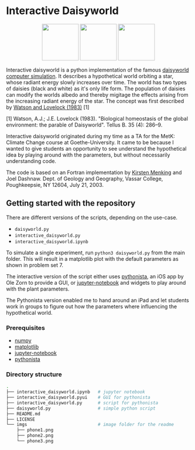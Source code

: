# Interactive Daisyworld

<p align="center">
  <img src="https://github.com/mrernst/daisyworld/blob/main/imgs/phone1.PNG" width="100">
  <img src="https://github.com/mrernst/daisyworld/blob/main/imgs/phone2.PNG" width="100">
  <img src="https://github.com/mrernst/daisyworld/blob/main/imgs/phone3.PNG" width="100">
  

Interactive daisyworld is a python implementation of the famous [daisyworld computer simulation](https://en.wikipedia.org/wiki/Daisyworld). It describes a hypothetical world orbiting a star, whose radiant energy slowly increases over time. The world has two types of daisies (black and white) as it's only life form. The population of daisies can modify the worlds albedo and thereby migitage the effects arising from the increasing radiant energy of the star. The concept was first described by [Watson and Lovelock (1983)](https://doi.org/10.1111%2Fj.1600-0889.1983.tb00031.x) [1]

[1] Watson, A.J.; J.E. Lovelock (1983). "Biological homeostasis of the global environment: the parable of Daisyworld". Tellus B. 35 (4): 286–9.

Interactive daisyworld originated during my time as a TA for the MetK: Climate Change course at Goethe-University. It came to be because I wanted to give students an opportunity to see understand the hypothetical idea by playing around with the parameters, but without necessarily understanding code.

The code is based on an Fortran implementation by [Kirsten Menking](https://serc.carleton.edu/quantskills/activities/daisyworld_lab.html) and Joel Dashnaw.
Dept. of Geology and  Geography, Vassar College, Poughkeepsie, NY  12604, July 21, 2003.

## Getting started with the repository

There are different versions of the scripts, depending on the use-case. 

*  `daisyworld.py`
*  `interactive_daisyworld.py`
*  `interactive_daisyworld.ipynb`



To simulate a single experiment, run `python3 daisyworld.py` from the main folder. This will result in a matplotlib plot with the default parameters as shown in problem set 7.

The interactive version of the script either uses [pythonista](https://omz-software.com/pythonista/), an iOS app by Ole Zorn to provide a GUI, or [jupyter-notebook](https://jupyter.org) and widgets to play around with the plant parameters.

The Pythonista version enabled me to hand around an iPad and let students work in groups to figure out how the parameters where influencing the hypothetical world.


### Prerequisites

* [numpy](http://www.numpy.org/)
* [matplotlib](https://matplotlib.org/)
* [jupyter-notebook](https://jupyter.org)
* [pythonista](https://omz-software.com/pythonista/)


### Directory structure

```bash
.
├── interactive_daisyworld.ipynb   # jupyter notebook
├── interactive_daisyworld.pyui    # GUI for pythonista
├── interactive_daisyworld.py      # script for pythonista
├── daisyworld.py                  # simple python script
├── README.md
├── LICENSE
└── imgs                           # image folder for the readme
    ├── phone1.png
    ├── phone2.png
    └── phone3.png
```
